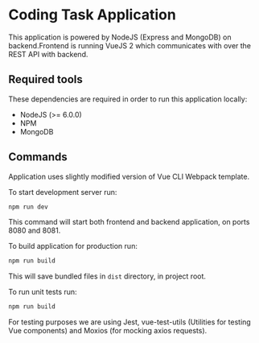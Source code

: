 # Coding Task Application

This application is powered by NodeJS (Express and MongoDB) on backend.Frontend is running VueJS 2 which communicates with over the REST API with backend.

## Required tools

These dependencies are required in order to run this application locally:

- NodeJS (>= 6.0.0)
- NPM
- MongoDB

## Commands

Application uses slightly modified version of Vue CLI Webpack template.

To start development server run:

``` bash
npm run dev
```

This command will start both frontend and backend application, on ports 8080 and 8081.

To build application for production run:

``` bash
npm run build
```
 
This will save bundled files in `dist` directory, in project root.

To run unit tests run:

``` bash
npm run build
```

For testing purposes we are using Jest, vue-test-utils (Utilities for testing Vue components) and Moxios (for mocking axios requests).
